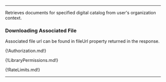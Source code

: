 ---

Retrieves documents for specified digital catalog from user's organization context.

### Downloading Associated File

Associated file url can be found in fileUrl property returned in the response.

{!Authorization.md!}

{!LibraryPermissions.md!}

{!RateLimits.md!}

---